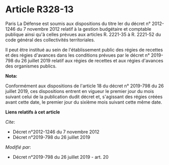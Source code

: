 # Article R328-13

Paris La Défense est soumis aux dispositions du titre Ier du décret n° 2012-1246 du 7 novembre 2012 relatif à la gestion
budgétaire et comptable publique ainsi qu'à celles prévues aux articles R. 2221-35 à R. 2221-52 du code général des
collectivités territoriales. 

Il peut être institué au sein de l'établissement public des régies de recettes et des régies d'avances dans les conditions
prévues par le décret n° 2019-798 du 26 juillet 2019 relatif aux régies de recettes et aux régies d'avances des organismes
publics.

**Nota:**

Conformément aux dispositions de l'article 18 du décret n° 2019-798 du 26 juillet 2019, ces dispositions entrent en vigueur
le premier jour du mois suivant celui de la publication dudit décret et, s'agissant des régies créées avant cette date, le
premier jour du sixième mois suivant cette même date.

**Liens relatifs à cet article**

_Cite_:

  - Décret n°2012-1246 du 7 novembre 2012
  - Décret n°2019-798 du 26 juillet 2019

_Modifié par_:

  - Décret n°2019-798 du 26 juillet 2019 - art. 20

